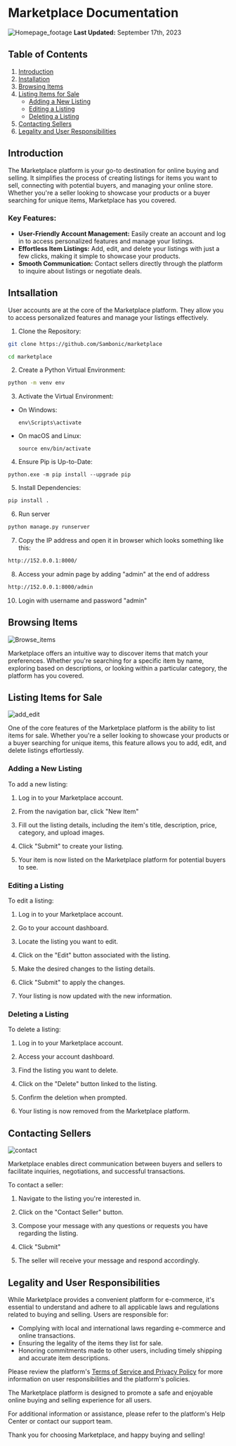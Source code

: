 # Marketplace Documentation
![Homepage_footage](images/img_1_homepage.png)
**Last Updated:** September 17th, 2023

## Table of Contents

1. [Introduction](#introduction)
2. [Installation](#installation)
3. [Browsing Items](#browsing-items)
4. [Listing Items for Sale](#listing-items-for-sale)
   - [Adding a New Listing](#adding-a-new-listing)
   - [Editing a Listing](#editing-a-listing)
   - [Deleting a Listing](#deleting-a-listing)
5. [Contacting Sellers](#contacting-sellers)
6. [Legality and User Responsibilities](#legality-and-user-responsibilities)

## Introduction<a name="introduction"></a>

The Marketplace platform is your go-to destination for online buying and selling. It simplifies the process of creating listings for items you want to sell, connecting with potential buyers, and managing your online store. Whether you're a seller looking to showcase your products or a buyer searching for unique items, Marketplace has you covered.

### Key Features:

- **User-Friendly Account Management:** Easily create an account and log in to access personalized features and manage your listings.
- **Effortless Item Listings:** Add, edit, and delete your listings with just a few clicks, making it simple to showcase your products.
- **Smooth Communication:** Contact sellers directly through the platform to inquire about listings or negotiate deals.

## Intsallation<a name="installation"></a>

User accounts are at the core of the Marketplace platform. They allow you to access personalized features and manage your listings effectively.

1. Clone the Repository:
   
```bash
git clone https://github.com/Sambonic/marketplace
```

```bash
cd marketplace
```

2. Create a Python Virtual Environment:
```bash
python -m venv env
```

3. Activate the Virtual Environment:
- On Windows:
  ```
  env\Scripts\activate
  ```

- On macOS and Linux:
  ```
  source env/bin/activate
  ```
4. Ensure Pip is Up-to-Date:
  ```
  python.exe -m pip install --upgrade pip
  ```
5. Install Dependencies:

```bash
pip install .
```

6. Run server
```bash
python manage.py runserver
```

7. Copy the IP address and open it in browser which looks something like this:
```bash
http://152.0.0.1:8000/
```

8. Access your admin page by adding "admin" at the end of address
```bash
http://152.0.0.1:8000/admin
```

10. Login with username and password "admin"
    
## Browsing Items<a name="browsing-items"></a>
![Browse_items](images/img_2_browse.png)

Marketplace offers an intuitive way to discover items that match your preferences. Whether you're searching for a specific item by name, exploring based on descriptions, or looking within a particular category, the platform has you covered.

## Listing Items for Sale<a name="listing-items-for-sale"></a>

![add_edit](images/img_3_edit_delete.png)

One of the core features of the Marketplace platform is the ability to list items for sale. Whether you're a seller looking to showcase your products or a buyer searching for unique items, this feature allows you to add, edit, and delete listings effortlessly.

### Adding a New Listing<a name="adding-a-new-listing"></a>

To add a new listing:

1. Log in to your Marketplace account.

2. From the navigation bar, click "New Item"

3. Fill out the listing details, including the item's title, description, price, category, and upload images.

4. Click "Submit" to create your listing.

5. Your item is now listed on the Marketplace platform for potential buyers to see.

### Editing a Listing<a name="editing-a-listing"></a>

To edit a listing:

1. Log in to your Marketplace account.

2. Go to your account dashboard.

3. Locate the listing you want to edit.

4. Click on the "Edit" button associated with the listing.

5. Make the desired changes to the listing details.

6. Click "Submit" to apply the changes.

7. Your listing is now updated with the new information.

### Deleting a Listing<a name="deleting-a-listing"></a>

To delete a listing:

1. Log in to your Marketplace account.

2. Access your account dashboard.

3. Find the listing you want to delete.

4. Click on the "Delete" button linked to the listing.

5. Confirm the deletion when prompted.

6. Your listing is now removed from the Marketplace platform.

## Contacting Sellers<a name="contacting-sellers"></a>

![contact](images/img_4_contact.png)

Marketplace enables direct communication between buyers and sellers to facilitate inquiries, negotiations, and successful transactions.

To contact a seller:

1. Navigate to the listing you're interested in.

2. Click on the "Contact Seller" button.

3. Compose your message with any questions or requests you have regarding the listing.

4. Click "Submit"

5. The seller will receive your message and respond accordingly.

## Legality and User Responsibilities<a name="legality-and-user-responsibilities"></a>

While Marketplace provides a convenient platform for e-commerce, it's essential to understand and adhere to all applicable laws and regulations related to buying and selling. Users are responsible for:

- Complying with local and international laws regarding e-commerce and online transactions.
- Ensuring the legality of the items they list for sale.
- Honoring commitments made to other users, including timely shipping and accurate item descriptions.

Please review the platform's [Terms of Service and Privacy Policy](LICENSE.md) for more information on user responsibilities and the platform's policies.

The Marketplace platform is designed to promote a safe and enjoyable online buying and selling experience for all users.

For additional information or assistance, please refer to the platform's Help Center or contact our support team.

Thank you for choosing Marketplace, and happy buying and selling!
